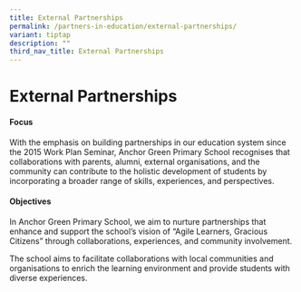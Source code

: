 ```yaml
---
title: External Partnerships
permalink: /partners-in-education/external-partnerships/
variant: tiptap
description: ""
third_nav_title: External Partnerships
---
```

<h1>External Partnerships</h1>
<h4>Focus</h4>
<p>With the emphasis on building partnerships in our education system since
the 2015 Work Plan Seminar, Anchor Green Primary School recognises that
collaborations with parents, alumni, external organisations, and the community
can contribute to the holistic development of students by incorporating
a broader range of skills, experiences, and perspectives.</p>
<h4>Objectives</h4>
<p>In Anchor Green Primary School, we aim to nurture partnerships that enhance
and support the school’s vision of “Agile Learners, Gracious Citizens”
through collaborations, experiences, and community involvement.</p>
<p>The school aims to facilitate collaborations with local communities and
organisations to enrich the learning environment and provide students with
diverse experiences.</p>
<p></p>